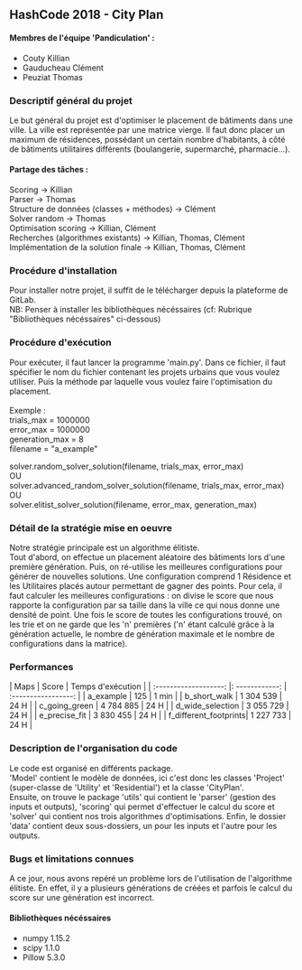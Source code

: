 ## HashCode 2018 - City Plan

#### Membres de l'équipe 'Pandiculation' :
* Couty Killian
* Gauducheau Clément
* Peuziat Thomas


### Descriptif général du projet
Le but général du projet est d'optimiser le placement de bâtiments dans une ville.
La ville est représentée par une matrice vierge. Il faut donc placer un maximum de résidences, possédant un certain nombre
d'habitants, à côté de bâtiments utilitaires différents (boulangerie, supermarché, pharmacie...).


#### Partage des tâches :

Scoring -> Killian<br/>
Parser -> Thomas<br/>
Structure de données (classes + méthodes) -> Clément<br/>
Solver random -> Thomas<br/>
Optimisation scoring -> Killian, Clément<br/>
Recherches (algorithmes existants) -> Killian, Thomas, Clément<br/>
Implémentation de la solution finale -> Killian, Thomas, Clément<br/>


### Procédure d'installation 
Pour installer notre projet, il suffit de le télécharger depuis la plateforme de GitLab.<br/>
NB: Penser à installer les bibliothèques nécéssaires (cf: Rubrique "Bibliothèques nécéssaires" ci-dessous)


### Procédure d'exécution
Pour exécuter, il faut lancer la programme 'main.py'. Dans ce fichier, il faut spécifier le nom du fichier
contenant les projets urbains que vous voulez utiliser. Puis la méthode par laquelle vous voulez faire l'optimisation du placement.<br/>
<br/>
Exemple : <br/>
trials_max = 1000000<br/>
error_max = 1000000<br/>
generation_max = 8<br/>
filename = "a_example"<br/>

solver.random_solver_solution(filename, trials_max, error_max)<br/>
OU <br/>
solver.advanced_random_solver_solution(filename, trials_max, error_max)<br/>
OU <br/>
solver.elitist_solver_solution(filename, error_max, generation_max)<br/>



### Détail de la stratégie mise en oeuvre
Notre stratégie principale est un algorithme élitiste.<br/>
Tout d'abord, on effectue un placement aléatoire des bâtiments lors d'une première génération.
Puis, on ré-utilise les meilleures configurations pour générer de nouvelles solutions.
Une configuration comprend 1 Résidence et les Utilitaires placés autour permettant de gagner des points. 
Pour cela, il faut calculer les meilleures configurations : on divise le score que nous rapporte la configuration par sa taille dans la ville ce qui nous donne une densité de point.
Une fois le score de toutes les configurations trouvé, on les trie et on ne garde que les 'n' premières
 ('n' étant calculé grâce à la génération actuelle, le nombre de génération maximale et le nombre de configurations dans la matrice).

### Performances

|         Maps          |     Score      |   Temps d'exécution |
| :-------------------: |: ------------: | :-----------------: |
| a_example             |     125        |      1 min          |
| b_short_walk          |     1 304 539  |      24 H           |
| c_going_green         |     4 784 885  |      24 H           |
| d_wide_selection      |     3 055 729  |      24 H           |
| e_precise_fit         |     3 830 455  |      24 H           |
| f_different_footprints|     1 227 733  |      24 H           |


### Description de l'organisation du code
Le code est organisé en différents package.<br/>
'Model' contient le modèle de données, ici c'est donc les classes 'Project' (super-classe de 'Utility' et 'Residential') et la classe 'CityPlan'.<br/>
Ensuite, on trouve le package 'utils' qui contient le 'parser' (gestion des inputs et outputs), 'scoring' qui permet d'effectuer le calcul du score et 'solver' qui contient nos trois algorithmes d'optimisations.
Enfin, le dossier 'data' contient deux sous-dossiers, un pour les inputs et l'autre pour les outputs.<br/>

### Bugs et limitations connues
A ce jour, nous avons repéré un problème lors de l'utilisation de l'algorithme élitiste. En effet, il y a plusieurs générations de créées et parfois le calcul du score sur une génération est incorrect.


#### Bibliothèques nécéssaires

* numpy 1.15.2
* scipy 1.1.0
* Pillow 5.3.0